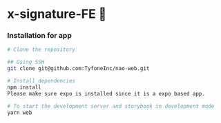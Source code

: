 # x-signature-FE 🚀

### Installation for app
```bash
# Clone the repository

## Using SSH
git clone git@github.com:TyfoneInc/nao-web.git

# Install dependencies
npm install
Please make sure expo is installed since it is a expo based app.

# To start the development server and storybook in development mode
yarn web
```
